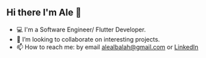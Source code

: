 ## Hi there I'm Ale 🖖
- 💻 I'm a Software Engineer/ Flutter Developer.
- 👊 I’m looking to collaborate on interesting projects.
- 📫 How to reach me: by email alealbalah@gmail.com or [LinkedIn](https://www.linkedin.com/in/alejandro-martín-albalah)
